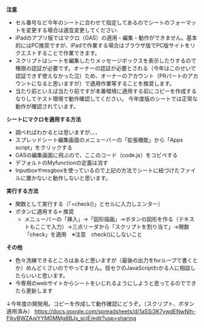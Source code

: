 **注意**  
- セル番号など今年のシートに合わせて指定してあるのでシートのフォーマットを変更する場合は適宜変更してください.  
- iPadのアプリ版ではマクロ（GAS）の適用・編集・動作ができません。基本的にはPC推奨ですが、iPadで作業する場合はブラウザ版でPC版サイトをリクエストすることで作業できます。
- スクリプトはシートを編集したりメッセージボックスを表示したりするので権限の認証が必要です。オーナーの認証が必要とされる（今年はこのせいで認証できず使えなかった泣）ため、オーナーのアカウント（PRパートのアカウントになると思いますが）で適用作業等することを推奨します。
- 当たり前といえば当たり前ですが本番環境に適用する前にコピーを作成するなりしてテスト環境で動作確認してください。 今年度版のシートでは正常な動作が確認されています。

**シートにマクロを適用する方法**  
- 調べればわかるとは思いますが、、、  
- スプレッドシート編集画面のメニューバーの「拡張機能」から「Apps script」をクリックする
- GASの編集画面に飛ぶので、ここのコード（code.js）をコピペする
- デフォルトのMyfunctionの定義は消す
- Inputboxやmsgboxを使っているので上記の方法でシートに紐づけたファイルに置かないと動作しないと思います。

**実行する方法**
- 関数として実行する（「=check()」とセルに入力しエンター）
- ボタンに適用する←推奨
  - メニューバーの「挿入」→「図形描画」→ボタンの図形を作る（テキストもここで入力）→三点リーダから「スクリプトを割り当て」→関数「check」を適用　※注意　check()にしないこと

**その他**
- 色々洗練できるところはあると思いますが（最後の出力をforループで書くとか）めんどくさいのでやってません。技セクのJavaScriptわかる人に相談したらいいと思います。
- 今専用のwebサイトからシートをいじれるようにしようと思ってるのでできたら更新します

↓今年度の開発用。コピーを作成して動作確認にどうぞ。（スクリプト、ボタン適用済み）
https://docs.google.com/spreadsheets/d/1aSSi3K7ywdENwNlh-FlkvBWZAqiYYM0MMg8BJy_sciE/edit?usp=sharing
